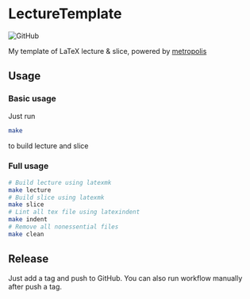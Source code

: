 # LectureTemplate

![GitHub](https://img.shields.io/github/license/Tiphereth-A/LectureTemplate)

My template of LaTeX lecture & slice, powered by [metropolis](https://github.com/matze/mtheme)

## Usage

### Basic usage

Just run

```bash
make
```

to build lecture and slice

### Full usage

```bash
# Build lecture using latexmk
make lecture
# Build slice using latexmk
make slice
# Lint all tex file using latexindent
make indent
# Remove all nonessential files
make clean
```

## Release

Just add a tag and push to GitHub. You can also run workflow manually after push a tag.
